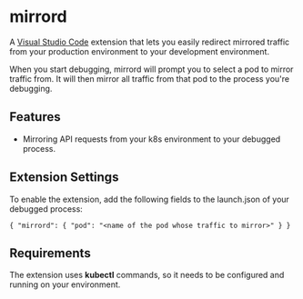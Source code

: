 # mirrord

A [Visual Studio Code](https://code.visualstudio.com/) extension that lets you easily redirect mirrored traffic from your production environment to your development environment.

When you start debugging, mirrord will prompt you to select a pod to mirror traffic from. It will then mirror all traffic from that pod to the process you're debugging.

## Features

* Mirroring API requests from your k8s environment to your debugged process.

## Extension Settings

To enable the extension, add the following fields to the launch.json of your debugged process:

`{
  "mirrord": {
                "pod": "<name of the pod whose traffic to mirror>"
            }
}`

## Requirements

The extension uses **kubectl** commands, so it needs to be configured and running on your environment.